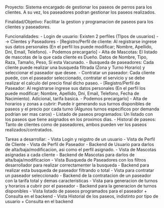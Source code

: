 Proyecto:
	Sistema encargado de gestionar los paseos de perros para los clientes. A su vez, los paseadores podran gestionar los paseos realizados.

Finalidad/Objetivo:
	Facilitar la gestion y programacion de paseos para los clientes y paseadores.

Funcionalidades:
    - Login de usuario: Existen 2 perfiles (TIpos de usuarios) --> Clientes y Paseadores
    - [Registro/Perfil de cliente: Al registrarse ingrese sus datos personales (En el perfil los puede modificar; Nombre, Apellido, Dni, Email, Telefono). - Podemos precargarlo]
        - Alta de Mascotas: El listado de mascotas de la que cada cliente es Dueño. Datos de Nombre, Tipo, Raza, Tamaño, Peso, Si esta Vacunado.
        - Busqueda de paseadores: Cada cliente puede realizar una busqueda filtrada (Zona y Turno Horario) y seleccionar el paseador que desee.
        - Contratar un paseador: Cada cliente puede, con el paseador seleccionado, contratar el servicio y se debe realizar el calculo del precio final dicho paseo.
    - [Registro/Perfil de Paseador: Al registrarse ingrese sus datos personales (En el perfil los puede modificar; Nombre, Apellido, Dni, Email, Telefono, Fecha de Nacimiento). Adicional, tarifa basica. - Podemos precargarlo]
        - Alta de horarios y zonas a cubrir: Puede ir generando sus turnos disponibles de paseos y el precio por cada turno (Algunos turnos especificos por demanda podrian ser mas caros)
        - Listado de paseos programados: Un listado con los paseos que tiene asignados en los proximos dias.
    - Historal de paseos: Tanto de clientes como de paseadores, ambos pueden ver los paseos realizados/contratados.

Tareas a desarrollar:
    - Vista Login y reigstro de un usuario
    - Vista de Perfil de Cliente
    - Vista de Perfil de Paseador
    - Backend de Usuario para darlos de alta/baja/modificacion, asi como el perfil asignado.
    - Vista de Mascotas asignadas a cada cliente
    - Backend de Mascotas para darlos de alta/baja/modificacion
    - Vista Busqueda de Paseadores con los filtros desarrollador para realizar correctamenter la busqueda
    - Backend para realizar esta busqueda de paseador filtrando o total
    - Vista para contratar un paseador seleccionado
    - Backend de la contratacion de un paseador con la tarifa total y demas caracteristicas
    - Vista para generacion de turnos y horarios a cubrir por el paseador
    - Backend para la generacion de turnos disponibles
    - Vista listado de paseos programados para el paseador + Consulta en el backend
    - Vista Historial de los paseos, indistinto por tipo de usuario + Consulta en el backend
